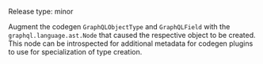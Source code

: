 Release type: minor

Augment the codegen `GraphQLObjectType` and `GraphQLField` with the `graphql.language.ast.Node` that caused the
respective object to be created.  This node can be introspected for additional metadata for codegen plugins to use
for specialization of type creation.
